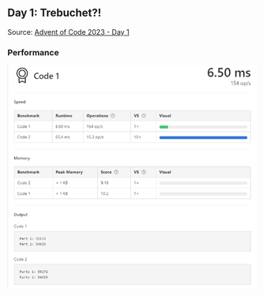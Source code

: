 
## Day 1: Trebuchet?!

Source: [Advent of Code 2023 - Day 1](https://adventofcode.com/2023/day/1)


### Performance

![Hola](../assets/Day1Performance.png)

